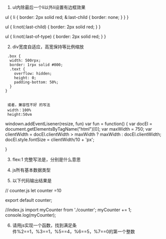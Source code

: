 1. ul内除最后一个li以外li设置有边框效果

ul {
  li {
    border: 2px solid red;
    &:last-child {
      border: none;
    }
  }
}

ul {
  li:not(:last-child) {
    border: 2px solid red;
  }
}

ul {
  li:not(:last-of-type) {
    border: 2px solid red;
  }
}


2. div宽度自适应，高宽保持等比例缩放

```
 .box {
  width: 500rpx;
  border: 1rpx solid #000;
  .text {
    overflow: hidden;
    height: 0;
    padding-bottom: 50%;
  }
}
 
 
 或者，兼容性不好 的写法
 width：100%
 height:50vm
```


windown.addEventLisener(resize, fun)
var fun = function() {
	var docEl = document.getElementsByTagName("html")[0];
	var maxWidth = 750;
	var clientWidth = docEl.clientWidth > maxWidth ? maxWidth : docEl.clientWidth;
	docEl.style.fontSize =  clientWidth/10 + 'px';

}


3. flex:1 完整写法是，分别是什么意思
4. js所有基本数据类型

5. 以下代码输出结果是

// counter.js
let counter =10

export default counter;

//index.js
import myCounter from './counter';
myCounter += 1;
console.log(myCounter);


6. 请用js实现一个函数，找到满足条件%2==1，%3==1，%5==4，%6==5，%7==0的第一个整数


